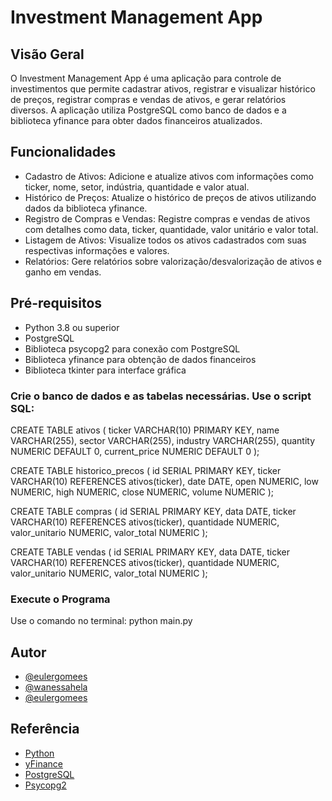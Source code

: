 
# Investment Management App

## Visão Geral

O Investment Management App é uma aplicação para controle de investimentos que permite cadastrar ativos, registrar e visualizar histórico de preços, registrar compras e vendas de ativos, e gerar relatórios diversos. A aplicação utiliza PostgreSQL como banco de dados e a biblioteca yfinance para obter dados financeiros atualizados.

## Funcionalidades

- Cadastro de Ativos: Adicione e atualize ativos com informações como ticker, nome, setor, indústria, quantidade e valor atual.
- Histórico de Preços: Atualize o histórico de preços de ativos utilizando dados da biblioteca yfinance.
- Registro de Compras e Vendas: Registre compras e vendas de ativos com detalhes como data, ticker, quantidade, valor unitário e valor total.
- Listagem de Ativos: Visualize todos os ativos cadastrados com suas respectivas informações e valores.
- Relatórios: Gere relatórios sobre valorização/desvalorização de ativos e ganho em vendas.

## Pré-requisitos
- Python 3.8 ou superior
- PostgreSQL
- Biblioteca psycopg2 para conexão com PostgreSQL
- Biblioteca yfinance para obtenção de dados financeiros
- Biblioteca tkinter para interface gráfica


### Crie o banco de dados e as tabelas necessárias. Use o script SQL:

CREATE TABLE ativos (
    ticker VARCHAR(10) PRIMARY KEY,
    name VARCHAR(255),
    sector VARCHAR(255),
    industry VARCHAR(255),
    quantity NUMERIC DEFAULT 0,
    current_price NUMERIC DEFAULT 0
);

CREATE TABLE historico_precos (
    id SERIAL PRIMARY KEY,
    ticker VARCHAR(10) REFERENCES ativos(ticker),
    date DATE,
    open NUMERIC,
    low NUMERIC,
    high NUMERIC,
    close NUMERIC,
    volume NUMERIC
);

CREATE TABLE compras (
    id SERIAL PRIMARY KEY,
    data DATE,
    ticker VARCHAR(10) REFERENCES ativos(ticker),
    quantidade NUMERIC,
    valor_unitario NUMERIC,
    valor_total NUMERIC
);

CREATE TABLE vendas (
    id SERIAL PRIMARY KEY,
    data DATE,
    ticker VARCHAR(10) REFERENCES ativos(ticker),
    quantidade NUMERIC,
    valor_unitario NUMERIC,
    valor_total NUMERIC
);

### Execute o Programa

Use o comando no terminal: python main.py

## Autor

- [@eulergomees](https://github.com/eulergomees)
- [@wanessahela](https://github.com/wanessahelena)
- [@eulergomees](https://github.com/eulergomees)


## Referência

 - [Python](https://www.python.org/)
 - [yFinance](https://pypi.org/project/yfinance/)
 - [PostgreSQL](https://www.postgresql.org/)
 - [Psycopg2](https://www.psycopg.org/docs/#)

